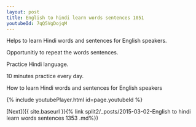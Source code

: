 ```yaml
---
layout: post
title: English to hindi learn words sentences 1051 
youtubeId: 7qQ5VgDojqM
---
```

 
 
Helps to learn Hindi words and sentences for English speakers.

Opportunitiy to repeat the words sentences. 

Practice Hindi language. 
 
10 minutes practice every day. 
 
How to learn Hindi words and sentences for English speakers 
 
{% include youtubePlayer.html id=page.youtubeId %}
 
 
[Next]({{ site.baseurl }}{% link  split2/_posts/2015-03-02-English to hindi learn words sentences 1353 .md%})
 
